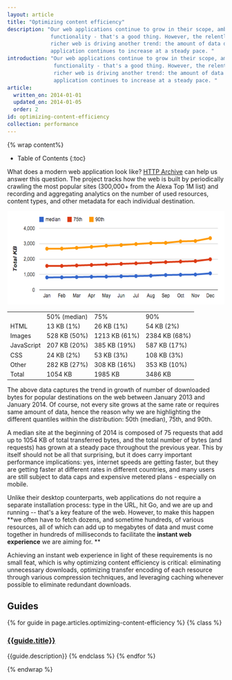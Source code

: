 ```yaml
---
layout: article
title: "Optimizing content efficiency"
description: "Our web applications continue to grow in their scope, ambition, and 
              functionality - that's a good thing. However, the relentless march towards a 
              richer web is driving another trend: the amount of data downloaded by each 
              application continues to increase at a steady pace. "
introduction: "Our web applications continue to grow in their scope, ambition, and 
               functionality - that's a good thing. However, the relentless march towards a 
               richer web is driving another trend: the amount of data downloaded by each 
               application continues to increase at a steady pace. "
article:
  written_on: 2014-01-01
  updated_on: 2014-01-05
  order: 2
id: optimizing-content-efficiency
collection: performance
---
```


{% wrap content%}

* Table of Contents
{:toc}

What does a modern web application look like? [HTTP 
Archive](http://httparchive.org/) can help us answer this question. The project 
tracks how the web is built by periodically crawling the most popular sites 
(300,000+ from the Alexa Top 1M list) and recording and aggregating analytics on 
the number of used resources, content types, and other metadata for each 
individual destination.

<img src="image00.png" width="596" height="216" />

<!-- TODO: Fix formatting of cells -->
<table>
<tr>
<td></td>
<td>50% (median)</td>
<td>75%</td>
<td>90%</td>
</tr>
<tr>
<td>HTML</td>
<td>13 KB (1%)</td>
<td>26 KB (1%)</td>
<td>54 KB (2%)</td>
</tr>
<tr>
<td>Images</td>
<td>528 KB (50%)</td>
<td>1213 KB (61%)</td>
<td>2384 KB (68%)</td>
</tr>
<tr>
<td>JavaScript</td>
<td>207 KB (20%)</td>
<td>385 KB (19%)</td>
<td>587 KB (17%)</td>
</tr>
<tr>
<td>CSS</td>
<td>24 KB (2%)</td>
<td>53 KB (3%)</td>
<td>108 KB (3%)</td>
</tr>
<tr>
<td>Other</td>
<td>282 KB (27%)</td>
<td>308 KB (16%)</td>
<td>353 KB (10%)</td>
</tr>
<tr>
<td>Total</td>
<td>1054 KB</td>
<td>1985 KB</td>
<td>3486 KB</td>
</tr>
</table>

The above data captures the trend in growth of number of downloaded bytes for 
popular destinations on the web between January 2013 and January 2014. Of 
course, not every site grows at the same rate or requires same amount of data, 
hence the reason why we are highlighting the different quantiles within the 
distribution: 50th (median), 75th, and 90th. 

A median site at the beginning of 2014 is composed of 75 requests that add up to 
1054 KB of total transferred bytes, and the total number of bytes (and requests) 
has grown at a steady pace throughout the previous year. This by itself should 
not be all that surprising, but it does carry important performance 
implications: yes, internet speeds are getting faster, but they are getting 
faster at different rates in different countries, and many users are still 
subject to data caps and expensive metered plans - especially on mobile. 

Unlike their desktop counterparts, web applications do not require a separate 
installation process: type in the URL, hit Go, and we are up and running -- 
that's a key feature of the web. However, to make this happen **we often have to 
fetch dozens, and sometime hundreds, of various resources, all of which can add 
up to megabytes of data and must come together in hundreds of milliseconds to 
facilitate the ****instant web experience**** we are aiming for. **

Achieving an instant web experience in light of these requirements is no small 
feat, which is why optimizing content efficiency is critical: eliminating 
unnecessary downloads, optimizing transfer encoding of each resource through 
various compression techniques, and leveraging caching whenever possible to 
eliminate redundant downloads. 

## Guides

{% for guide in page.articles.optimizing-content-efficiency %}
{% class %}
### [{{guide.title}}]({{site.baseurl}}{{guide.url}})
{{guide.description}}
{% endclass %}
{% endfor %}


{% endwrap %}
